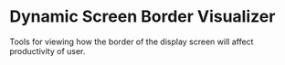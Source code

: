 # Dynamic Screen Border Visualizer
Tools for viewing how the border of the display screen will affect productivity of user.
